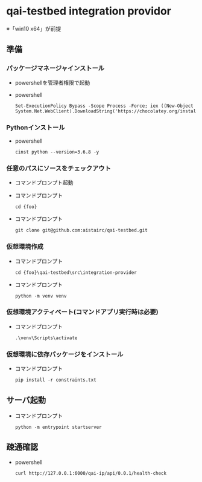 # qai-testbed integration providor

※「win10 x64」が前提

## 準備

### パッケージマネージャインストール

* powershellを管理者権限で起動

* powershell
    ```
    Set-ExecutionPolicy Bypass -Scope Process -Force; iex ((New-Object System.Net.WebClient).DownloadString('https://chocolatey.org/install.ps1'))
    ```

### Pythonインストール

* powershell
    ```
    cinst python --version=3.6.8 -y
    ```

### 任意のパスにソースをチェックアウト

* コマンドプロンプト起動

* コマンドプロンプト
    ```
    cd {foo}
    ```

* コマンドプロンプト
    ```
    git clone git@github.com:aistairc/qai-testbed.git
    ```

### 仮想環境作成

* コマンドプロンプト
    ```
    cd {foo}\qai-testbed\src\integration-provider
    ```

* コマンドプロンプト
    ```
    python -m venv venv
    ```

### 仮想環境アクティベート(コマンドアプリ実行時は必要)

* コマンドプロンプト
    ```
    .\venv\Scripts\activate
    ```

### 仮想環境に依存パッケージをインストール

* コマンドプロンプト
    ```
    pip install -r constraints.txt
    ```

## サーバ起動

* コマンドプロンプト
    ```
    python -m entrypoint startserver
    ```

## 疎通確認

* powershell
    ``` 
    curl http://127.0.0.1:6000/qai-ip/api/0.0.1/health-check
    ```

